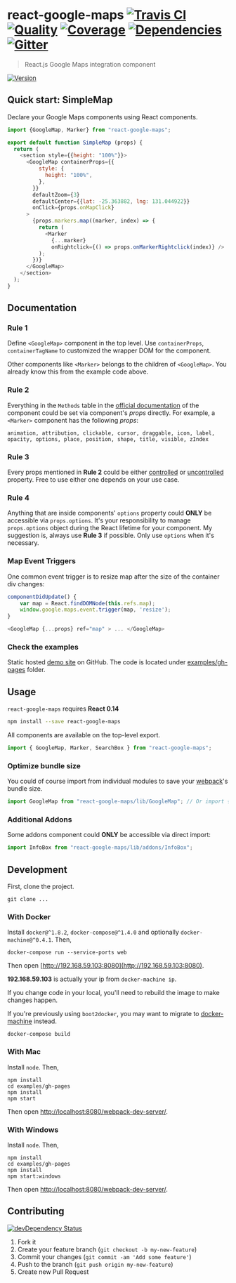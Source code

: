 # react-google-maps [![Travis CI][travis-image]][travis-url] [![Quality][codeclimate-image]][codeclimate-url] [![Coverage][codeclimate-coverage-image]][codeclimate-coverage-url] [![Dependencies][gemnasium-image]][gemnasium-url] [![Gitter][gitter-image]][gitter-url]
> React.js Google Maps integration component

[![Version][npm-image]][npm-url]


## Quick start: SimpleMap

Declare your Google Maps components using React components.

```js
import {GoogleMap, Marker} from "react-google-maps";

export default function SimpleMap (props) {
  return (
    <section style={{height: "100%"}}>
      <GoogleMap containerProps={{
          style: {
            height: "100%",
          },
        }}
        defaultZoom={3}
        defaultCenter={{lat: -25.363882, lng: 131.044922}}
        onClick={props.onMapClick}
      >
        {props.markers.map((marker, index) => {
          return (
            <Marker
              {...marker}
              onRightclick={() => props.onMarkerRightclick(index)} />
          );
        })}
      </GoogleMap>
    </section>
  );
}
```


## Documentation

### Rule 1

Define `<GoogleMap>` component in the top level. Use `containerProps`, `containerTagName` to customized the wrapper DOM for the component.

Other components like `<Marker>` belongs to the children of `<GoogleMap>`. You already know this from the example code above.

### Rule 2

Everything in the `Methods` table in the [official documentation](https://developers.google.com/maps/documentation/javascript/3.exp/reference#Marker) of the component could be set via component's *props* directly. For example, a `<Marker>` component has the following *props*:

```
animation, attribution, clickable, cursor, draggable, icon, label, opacity, options, place, position, shape, title, visible, zIndex
```

### Rule 3

Every props mentioned in __Rule 2__ could be either [controlled](https://facebook.github.io/react/docs/forms.html#controlled-components) or [uncontrolled](https://facebook.github.io/react/docs/forms.html#uncontrolled-components) property. Free to use either one depends on your use case.

### Rule 4

Anything that are inside components' `options` property could __ONLY__ be accessible via `props.options`. It's your responsibility to manage `props.options` object during the React lifetime for your component. My suggestion is, always use __Rule 3__ if possible. Only use `options` when it's necessary.

### Map Event Triggers

One common event trigger is to resize map after the size of the container div changes:

```js
componentDidUpdate() {
    var map = React.findDOMNode(this.refs.map);
    window.google.maps.event.trigger(map, 'resize');
}

<GoogleMap {...props} ref="map" > ... </GoogleMap>
```

### Check the examples

Static hosted [demo site][demo] on GitHub. The code is located under [examples/gh-pages][examples_gh_pages] folder.


## Usage

`react-google-maps` requires __React 0.14__

```sh
npm install --save react-google-maps
```

All components are available on the top-level export.

```js
import { GoogleMap, Marker, SearchBox } from "react-google-maps";
```

### Optimize bundle size

You could of course import from individual modules to save your [webpack][webpack]'s bundle size.

```js
import GoogleMap from "react-google-maps/lib/GoogleMap"; // Or import {default as GoogleMap} ...
```

### Additional Addons

Some addons component could __ONLY__ be accessible via direct import:

```js
import InfoBox from "react-google-maps/lib/addons/InfoBox";
```


## Development

First, clone the project.

```shell
git clone ...
```

### With Docker

Install `docker@^1.8.2`, `docker-compose@^1.4.0` and optionally `docker-machine@^0.4.1`. Then,

```shell
docker-compose run --service-ports web
```

Then open [http://192.168.59.103:8080](http://192.168.59.103:8080).

**192.168.59.103** is actually your ip from `docker-machine ip`.

If you change code in your local, you'll need to rebuild the image to make changes happen.

If you're previously using `boot2docker`, you may want to migrate to [docker-machine](https://docs.docker.com/machine/migrate-to-machine/) instead.

```shell
docker-compose build
```

### With Mac

Install `node`. Then,

```shell
npm install
cd examples/gh-pages
npm install
npm start
```

Then open [http://localhost:8080/webpack-dev-server/](http://localhost:8080/webpack-dev-server/).

### With Windows

Install `node`. Then,

```shell
npm install
cd examples/gh-pages
npm install
npm start:windows
```

Then open [http://localhost:8080/webpack-dev-server/](http://localhost:8080/webpack-dev-server/).


## Contributing

[![devDependency Status][david-dm-image]][david-dm-url]

1. Fork it
2. Create your feature branch (`git checkout -b my-new-feature`)
3. Commit your changes (`git commit -am 'Add some feature'`)
4. Push to the branch (`git push origin my-new-feature`)
5. Create new Pull Request


[npm-image]: https://img.shields.io/npm/v/react-google-maps.svg?style=flat-square
[npm-url]: https://www.npmjs.org/package/react-google-maps

[travis-image]: https://img.shields.io/travis/tomchentw/react-google-maps.svg?style=flat-square
[travis-url]: https://travis-ci.org/tomchentw/react-google-maps
[codeclimate-image]: https://img.shields.io/codeclimate/github/tomchentw/react-google-maps.svg?style=flat-square
[codeclimate-url]: https://codeclimate.com/github/tomchentw/react-google-maps
[codeclimate-coverage-image]: https://img.shields.io/codeclimate/coverage/github/tomchentw/react-google-maps.svg?style=flat-square
[codeclimate-coverage-url]: https://codeclimate.com/github/tomchentw/react-google-maps
[gemnasium-image]: https://img.shields.io/gemnasium/tomchentw/react-google-maps.svg?style=flat-square
[gemnasium-url]: https://gemnasium.com/tomchentw/react-google-maps
[gitter-image]: https://badges.gitter.im/Join%20Chat.svg
[gitter-url]: https://gitter.im/tomchentw/react-google-maps?utm_source=badge&utm_medium=badge&utm_campaign=pr-badge&utm_content=badge
[david-dm-image]: https://img.shields.io/david/dev/tomchentw/react-google-maps.svg?style=flat-square
[david-dm-url]: https://david-dm.org/tomchentw/react-google-maps#info=devDependencies


[demo]: http://tomchentw.github.io/react-google-maps/
[examples_gh_pages]: https://github.com/tomchentw/react-google-maps/tree/master/examples/gh-pages
[webpack]: http://webpack.github.io/docs/tutorials/getting-started/

